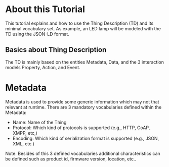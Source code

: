 # About this Tutorial
This tutorial explains and how to use the Thing Description (TD) and its minimal vocabulary set. As example, an LED lamp will be modeled with the TD using the JSON-LD format. 

## Basics about Thing Description
The TD is mainly based on the entities Metadata, Data, and the 3 interaction models Property, Action, and Event. 

# Metadata 

Metadata is used to provide some generic information which may not that relevant at runtime. There are 3 mandatory vocabularies defined within the Metadata:

* Name: Name of the Thing
* Protocol: Which kind of protocols is supported (e.g., HTTP, CoAP, XMPP, etc,)
* Encoding: Which kind of serialization format is supported (e.g., JSON, XML, etc.)

Note: Besides of this 3 defined vocabularies additional characteristics can be defined such as product id, firmware version, location, etc..
